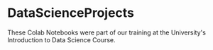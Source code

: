 # DataScienceProjects

These Colab Notebooks were part of our training at the University's Introduction to Data Science Course.
